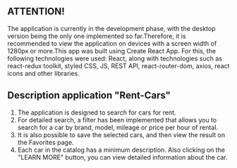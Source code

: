 ## ATTENTION!

The application is currently in the development phase, with the desktop version
being the only one implemented so far.Therefore, it is recommended to view the
application on devices with a screen width of 1280px or more.This app was built
using Create React App. For this, the following technologies were used: React,
along with technologies such as react-redux toolkit, styled CSS, JS, REST API,
react-router-dom, axios, react icons and other libraries.

## Description application "Rent-Cars"

1. The application is designed to search for cars for rent.
2. For detailed search, a filter has been implemented that allows you to search
   for a car by brand, model, mileage or price per hour of rental.
3. It is also possible to save the selected cars, and then view the result on
   the Favorites page.
4. Each car in the catalog has a minimum description. Also clicking on the
   "LEARN MORE" button, you can view detailed information about the car.
